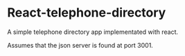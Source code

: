 # React-telephone-directory
A simple telephone directory app implementated with react.

Assumes that the json server is found at port 3001.
